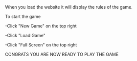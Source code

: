When you load the website it will display the rules of the game.

To start the game  

-Click "New Game" on the top right

-Click "Load Game"

-Click "Full Screen" on the top right

CONGRATS YOU ARE NOW READY TO PLAY THE GAME
